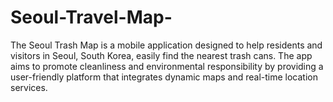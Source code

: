 # Seoul-Travel-Map-
The Seoul Trash Map is a mobile application designed to help residents and visitors in Seoul, South Korea, easily find the nearest trash cans. The app aims to promote cleanliness and environmental responsibility by providing a user-friendly platform that integrates dynamic maps and real-time location services.
